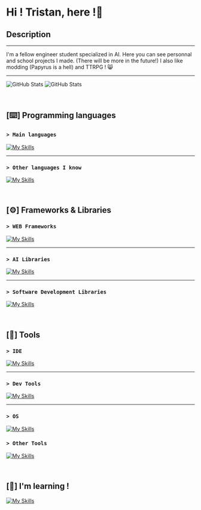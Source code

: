 # Hi ! Tristan, here !👋

## Description
---

I'm a fellow engineer student specialized in AI. Here you can see personnal and school projects I made. (There will be more in the future!)
I also like modding (Papyrus is a hell) and TTRPG ! 😸

---

![GitHub Stats](https://github-readme-stats.vercel.app/api?username=tristan-saez&theme=dark&show_icons=true&hide_border=true&count_private=true)
![GitHub Stats](https://github-readme-stats.vercel.app/api/top-langs/?username=tristan-saez&theme=dark&show_icons=true&hide_border=true&layout=compact)

<br/>

## [⌨️] Programming languages 

### ```> Main languages```
[![My Skills](https://skillicons.dev/icons?i=py,html,css,js,php,c,r,mysql,md&perline=10)](https://skillicons.dev)

---

### ```> Other languages I know```
[![My Skills](https://skillicons.dev/icons?i=cpp,java,bash,matlab,regex)](https://skillicons.dev)

<br/>

## [⚙️] Frameworks & Libraries

### ```> WEB Frameworks```
[![My Skills](https://skillicons.dev/icons?i=symfony,react,flask,vite,bootstrap,jquery)](https://skillicons.dev)

---

### ```> AI Libraries```
[![My Skills](https://skillicons.dev/icons?i=opencv,pytorch,sklearn,tensorflow)](https://skillicons.dev)

---

### ```> Software Development Libraries```
[![My Skills](https://skillicons.dev/icons?i=qt)](https://skillicons.dev)

<br/>

## [🔧] Tools

### ```> IDE```
[![My Skills](https://skillicons.dev/icons?i=idea,pycharm,vim,vscodium)](https://skillicons.dev)

---

### ```> Dev Tools```
[![My Skills](https://skillicons.dev/icons?i=git,gitlab,docker)](https://skillicons.dev)

---

### ```> OS```
[![My Skills](https://skillicons.dev/icons?i=kali,ubuntu,windows,debian)](https://skillicons.dev)

### ```> Other Tools```
[![My Skills](https://skillicons.dev/icons?i=obsidian,figma)](https://skillicons.dev)

<br/>

## [📖] I'm learning !
[![My Skills](https://skillicons.dev/icons?i=godot,blender)](https://skillicons.dev)
